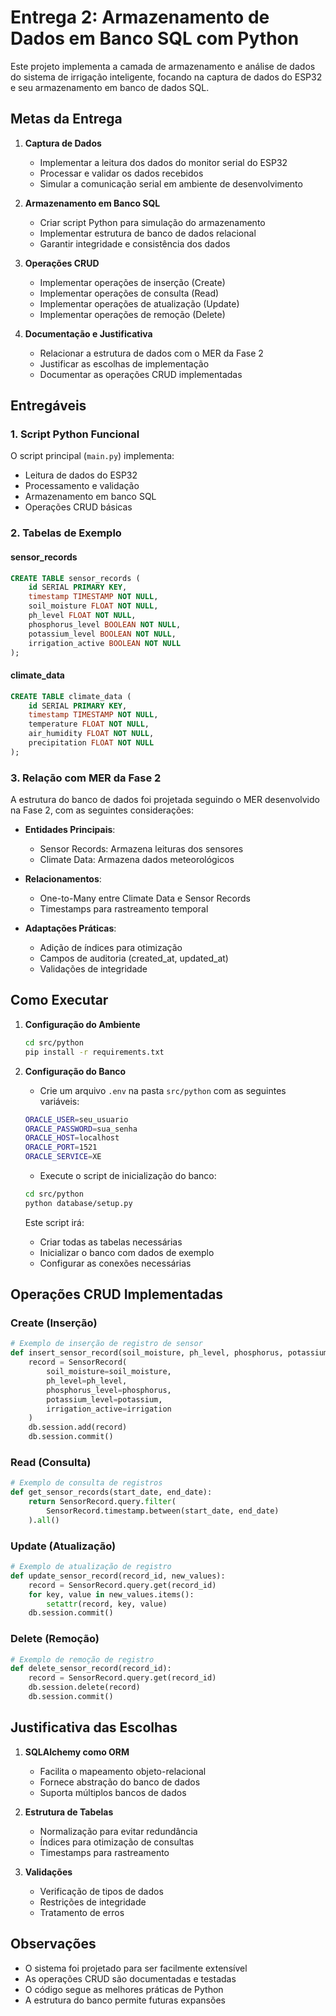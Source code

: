 # Entrega 2: Armazenamento de Dados em Banco SQL com Python

Este projeto implementa a camada de armazenamento e análise de dados do sistema de irrigação inteligente, focando na captura de dados do ESP32 e seu armazenamento em banco de dados SQL.

## Metas da Entrega

1. **Captura de Dados**
   - Implementar a leitura dos dados do monitor serial do ESP32
   - Processar e validar os dados recebidos
   - Simular a comunicação serial em ambiente de desenvolvimento

2. **Armazenamento em Banco SQL**
   - Criar script Python para simulação do armazenamento
   - Implementar estrutura de banco de dados relacional
   - Garantir integridade e consistência dos dados

3. **Operações CRUD**
   - Implementar operações de inserção (Create)
   - Implementar operações de consulta (Read)
   - Implementar operações de atualização (Update)
   - Implementar operações de remoção (Delete)

4. **Documentação e Justificativa**
   - Relacionar a estrutura de dados com o MER da Fase 2
   - Justificar as escolhas de implementação
   - Documentar as operações CRUD implementadas

## Entregáveis

### 1. Script Python Funcional

O script principal (`main.py`) implementa:
- Leitura de dados do ESP32
- Processamento e validação
- Armazenamento em banco SQL
- Operações CRUD básicas

### 2. Tabelas de Exemplo

#### sensor_records
```sql
CREATE TABLE sensor_records (
    id SERIAL PRIMARY KEY,
    timestamp TIMESTAMP NOT NULL,
    soil_moisture FLOAT NOT NULL,
    ph_level FLOAT NOT NULL,
    phosphorus_level BOOLEAN NOT NULL,
    potassium_level BOOLEAN NOT NULL,
    irrigation_active BOOLEAN NOT NULL
);
```

#### climate_data
```sql
CREATE TABLE climate_data (
    id SERIAL PRIMARY KEY,
    timestamp TIMESTAMP NOT NULL,
    temperature FLOAT NOT NULL,
    air_humidity FLOAT NOT NULL,
    precipitation FLOAT NOT NULL
);
```

### 3. Relação com MER da Fase 2

A estrutura do banco de dados foi projetada seguindo o MER desenvolvido na Fase 2, com as seguintes considerações:

- **Entidades Principais**:
  - Sensor Records: Armazena leituras dos sensores
  - Climate Data: Armazena dados meteorológicos

- **Relacionamentos**:
  - One-to-Many entre Climate Data e Sensor Records
  - Timestamps para rastreamento temporal

- **Adaptações Práticas**:
  - Adição de índices para otimização
  - Campos de auditoria (created_at, updated_at)
  - Validações de integridade

## Como Executar

1. **Configuração do Ambiente**
   ```bash
   cd src/python
   pip install -r requirements.txt
   ```

2. **Configuração do Banco**
   - Crie um arquivo `.env` na pasta `src/python` com as seguintes variáveis:
   ```bash
   ORACLE_USER=seu_usuario
   ORACLE_PASSWORD=sua_senha
   ORACLE_HOST=localhost
   ORACLE_PORT=1521
   ORACLE_SERVICE=XE
   ```
   - Execute o script de inicialização do banco:
   ```bash
   cd src/python
   python database/setup.py
   ```
   Este script irá:
   - Criar todas as tabelas necessárias
   - Inicializar o banco com dados de exemplo
   - Configurar as conexões necessárias

## Operações CRUD Implementadas

### Create (Inserção)
```python
# Exemplo de inserção de registro de sensor
def insert_sensor_record(soil_moisture, ph_level, phosphorus, potassium, irrigation):
    record = SensorRecord(
        soil_moisture=soil_moisture,
        ph_level=ph_level,
        phosphorus_level=phosphorus,
        potassium_level=potassium,
        irrigation_active=irrigation
    )
    db.session.add(record)
    db.session.commit()
```

### Read (Consulta)
```python
# Exemplo de consulta de registros
def get_sensor_records(start_date, end_date):
    return SensorRecord.query.filter(
        SensorRecord.timestamp.between(start_date, end_date)
    ).all()
```

### Update (Atualização)
```python
# Exemplo de atualização de registro
def update_sensor_record(record_id, new_values):
    record = SensorRecord.query.get(record_id)
    for key, value in new_values.items():
        setattr(record, key, value)
    db.session.commit()
```

### Delete (Remoção)
```python
# Exemplo de remoção de registro
def delete_sensor_record(record_id):
    record = SensorRecord.query.get(record_id)
    db.session.delete(record)
    db.session.commit()
```

## Justificativa das Escolhas

1. **SQLAlchemy como ORM**
   - Facilita o mapeamento objeto-relacional
   - Fornece abstração do banco de dados
   - Suporta múltiplos bancos de dados

2. **Estrutura de Tabelas**
   - Normalização para evitar redundância
   - Índices para otimização de consultas
   - Timestamps para rastreamento

3. **Validações**
   - Verificação de tipos de dados
   - Restrições de integridade
   - Tratamento de erros

## Observações

- O sistema foi projetado para ser facilmente extensível
- As operações CRUD são documentadas e testadas
- O código segue as melhores práticas de Python
- A estrutura do banco permite futuras expansões 